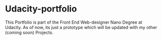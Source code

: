 # Udacity-portfolio
This Portfolio is part of the Front End Web-designer Nano Degree at Udacity.
As of now, its just a prototype which will be updated with my other (coming soon) Projects.

